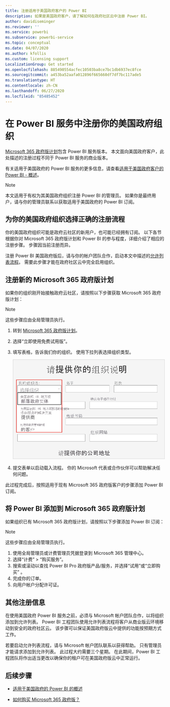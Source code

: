 ```yaml
---
title: 注册适用于美国政府客户的 Power BI
description: 如果是美国政府客户，请了解如何在政府社区云中注册 Power BI。
author: davidiseminger
ms.reviewer: ''
ms.service: powerbi
ms.subservice: powerbi-service
ms.topic: conceptual
ms.date: 04/07/2020
ms.author: kfollis
ms.custom: licensing support
LocalizationGroup: Get started
ms.openlocfilehash: 885490554acfec10503ba8ce7bc1db6937ec8fce
ms.sourcegitcommit: a453ba52aafa012896f665660df7df7bc117ade5
ms.translationtype: HT
ms.contentlocale: zh-CN
ms.lasthandoff: 06/27/2020
ms.locfileid: "85485452"
---
```

# <a name="enroll-your-us-government-organization-in-the-power-bi-service"></a>在 Power BI 服务中注册你的美国政府组织

[Microsoft 365 政府版计划](https://www.microsoft.com/microsoft-365/government/compare-office-365-government-plans?rtc=1)包含 Power BI 服务版本。 本文面向美国政府客户，此处描述的注册过程不同于 Power BI 服务的商业版本。

有关适用于美国政府的 Power BI 服务的更多信息，请查看[适用于美国政府客户的 Power BI - 概述](service-govus-overview.md)。

> [!NOTE]
> 本文适用于有权为其美国政府组织注册 Power BI 的管理员。 如果你是最终用户，请与你的管理员联系以获取适用于美国政府的 Power BI 订阅。
> 
> 

## <a name="select-the-right-sign-up-process-for-your-us-government-organization"></a>为你的美国政府组织选择正确的注册流程

你的美国政府组织可能是政府云社区的新用户，也可能已经拥有订阅。 以下各节根据你对 Microsoft 365 政府版计划和 Power BI 的参与程度，详细介绍了相应的注册步骤。 步骤因当前注册而异。

注册 Power BI 美国政府版后，请与你的帐户团队合作，启动本文中描述的[允许列表流程](#additional-signup-information)。 需要此步骤才能在政府社区云中完全启用组织。

## <a name="sign-up-for-a-new-microsoft-365-government-plan"></a>注册新的 Microsoft 365 政府版计划

如果你的组织刚开始接触政府云社区，请按照以下步骤获取 Microsoft 365 政府版计划：

> [!NOTE]
> 这些步骤应由全局管理员执行。
>

1. 转到 [Microsoft 365 政府版计划](https://products.office.com/government/office-365-web-services-for-government)。
2. 选择“立即使用免费试用版”。
3. 填写表格，告诉我们你的组织。 使用下拉列表选择组织类型。

   ![在试用版注册中选择组织类型](media/service-govus-signup/gcc-trial-signup.png)

4. 提交表单以启动载入流程。 你的 Microsoft 代表或合作伙伴可以帮助解决任何问题。

此过程完成后，按照适用于现有 Microsoft 365 政府版客户的步骤添加 Power BI 订阅。

## <a name="add-power-bi-to-a-microsoft-365-government-plan"></a>将 Power BI 添加到 Microsoft 365 政府版计划

如果组织已有 Microsoft 365 政府版计划，请按照以下步骤添加 Power BI 订阅：

> [!NOTE]
> 这些步骤应由全局管理员执行。
> 
> 

1. 使用全局管理员或计费管理员凭据登录到 Microsoft 365 管理中心。
2. 选择“计费” > “购买服务”。
4. 搜索或滚动以查找 Power BI Pro 政府版产品/服务，并选择“试用”或“立即购买” 。
5. 完成你的订单。
6. 向用户帐户分配许可证。

## <a name="additional-signup-information"></a>其他注册信息

在使用美国政府 Power BI 服务之前，必须与 Microsoft 帐户团队合作，以将组织添加到允许列表。 Power BI 工程团队使用允许列表流程将客户从商业版云环境移动到安全的政府社区云。 该步骤可以保证美国政府版云中提供的功能按预期方式工作。 

若要启动允许列表流程，请与 Microsoft 帐户团队联系以获得帮助。 只有管理员才能请求添加到允许列表。 此过程大约需要三个星期。 在此期间，Power BI 工程团队将作出适当更改以确保你的租户可在美国政府版云中正常运行。


## <a name="next-steps"></a>后续步骤

* [适用于美国政府的 Power BI 的概述](service-govus-overview.md)
- [如何购买 Microsoft 365 政府版？](https://docs.microsoft.com/office365/servicedescriptions/office-365-platform-service-description/office-365-us-government/microsoft-365-government-how-to-buy#how-do-i-buy-microsoft-365-government)